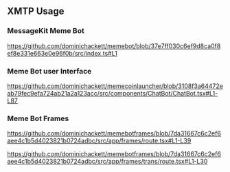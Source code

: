 ## XMTP Usage

###  MessageKit Meme Bot
https://github.com/dominichackett/memebot/blob/37e7ff030c6ef9d8ca0f8ef8e331e663e0e96f0b/src/index.ts#L1

### Meme Bot user Interface
https://github.com/dominichackett/memecoinlauncher/blob/3108f3a64472eab79fec9efa724ab21a2a123acc/src/components/ChatBot/ChatBot.tsx#L1-L87


### Meme Bot Frames
https://github.com/dominichackett/memebotframes/blob/7da31667c6c2ef6aee4c1b5d4023821b0724adbc/src/app/frames/route.tsx#L1-L39


https://github.com/dominichackett/memebotframes/blob/7da31667c6c2ef6aee4c1b5d4023821b0724adbc/src/app/frames/trans/route.tsx#L1-L30